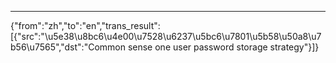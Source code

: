 ---
{"from":"zh","to":"en","trans_result":[{"src":"\u5e38\u8bc6\u4e00\u7528\u6237\u5bc6\u7801\u5b58\u50a8\u7b56\u7565","dst":"Common sense one user password storage strategy"}]}